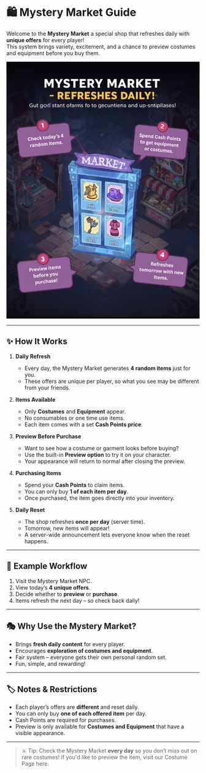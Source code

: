 # 🛍️ Mystery Market Guide

Welcome to the **Mystery Market** a special shop that refreshes daily with **unique offers** for every player!  
This system brings variety, excitement, and a chance to preview costumes and equipment before you buy them.


![Mystery Market](assets/mysterymarket.png)

---

## ✨ How It Works

1. **Daily Refresh**  
    - Every day, the Mystery Market generates **4 random items** just for you.  
    - These offers are unique per player, so what you see may be different from your friends.

2. **Items Available**  
    - Only **Costumes** and **Equipment** appear.  
    - No consumables or one time use items.  
    - Each item comes with a set **Cash Points price**.

3. **Preview Before Purchase**  
     - Want to see how a costume or garment looks before buying?  
     - Use the built-in **Preview option** to try it on your character.  
     - Your appearance will return to normal after closing the preview.

4. **Purchasing Items**  
    - Spend your **Cash Points** to claim items.  
    - You can only buy **1 of each item per day**.  
    - Once purchased, the item goes directly into your inventory.

5. **Daily Reset**  
    - The shop refreshes **once per day** (server time).  
    - Tomorrow, new items will appear!  
    - A server-wide announcement lets everyone know when the reset happens.

---

## 📌 Example Workflow

1. Visit the Mystery Market NPC.  
2. View today’s **4 unique offers**.  
3. Decide whether to **preview** or **purchase**.  
4. Items refresh the next day – so check back daily!  

---

## 🎭 Why Use the Mystery Market?

- Brings **fresh daily content** for every player.  
- Encourages **exploration of costumes and equipment**.  
- Fair system – everyone gets their own personal random set.  
- Fun, simple, and rewarding!

---

## 🏷️ Notes & Restrictions

- Each player’s offers are **different** and reset daily.  
- You can only buy **one of each offered item** per day.  
- Cash Points are required for purchases.  
- Preview is only available for **Costumes and Equipment** that have a visible appearance.  

---

> ⚔️ Tip: Check the Mystery Market **every day** so you don’t miss out on rare costumes!
> If you'd like to preview the item, visit our Costume Page here.
